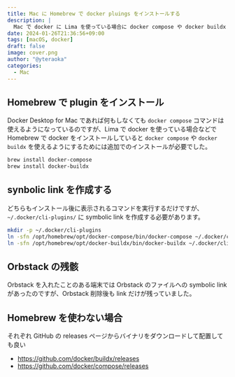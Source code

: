 ```yaml
---
title: Mac に Homebrew で docker pluings をインストールする
description: |
  Mac で docker に Lima を使っている場合に docker compose や docker buildx を実行するためのセットアップ
date: 2024-01-26T21:36:56+09:00
tags: [macOS, docker]
draft: false
image: cover.png
author: "@yteraoka"
categories:
  - Mac
---
```


## Homebrew で plugin をインストール

Docker Desktop for Mac であれば何もしなくても `docker compose` コマンドは使えるようになっているのですが、Lima で docker を使っている場合などで Homebrew で docker をインストールしていると `docker compose` や `docker buildx` を使えるようにするためには追加でのインストールが必要でした。

```bash
brew install docker-compose
brew install docker-buildx
```

## synbolic link を作成する

どちらもインストール後に表示されるコマンドを実行するだけですが、`~/.docker/cli-plugins/` に symbolic link を作成する必要があります。

```bash
mkdir -p ~/.docker/cli-plugins
ln -sfn /opt/homebrew/opt/docker-compose/bin/docker-compose ~/.docker/cli-plugins/docker-compose
ln -sfn /opt/homebrew/opt/docker-buildx/bin/docker-buildx ~/.docker/cli-plugins/docker-buildx
```

## Orbstack の残骸

Orbstack を入れたことのある端末では Orbstack のファイルへの symbolic link があったのですが、Orbstack 削除後も link だけが残っていました。


## Homebrew を使わない場合

それぞれ GitHub の releases ページからバイナリをダウンロードして配置しても良い

- https://github.com/docker/buildx/releases
- https://github.com/docker/compose/releases
